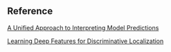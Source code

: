 Reference
----------

[A Unified Approach to Interpreting Model Predictions](http://papers.nips.cc/paper/7062-a-unified-approach-to-interpreting-model-predictions)

[Learning Deep Features for Discriminative Localization](https://www.cv-foundation.org/openaccess/content_cvpr_2016/html/Zhou_Learning_Deep_Features_CVPR_2016_paper.html)